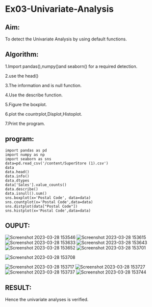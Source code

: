 # Ex03-Univariate-Analysis
## Aim:
To detect the Univariate Analysis by using default functions.

## Algorithm:
1.Import pandas(),numpy()and seaborn() for a required detection.

2.use the head()

3.The information and is null function.

4.Use the describe function.

5.Figure the boxplot.

6.plot the countrplot,Displot,Histoplot.

7.Print the program.

## program:
```
import pandas as pd
import numpy as np
import seaborn as sns
data=pd.read_csv('/content/SuperStore (1).csv')
data
data.head()
data.info()
data.dtypes
data['Sales'].value_counts()
data.describe()
data.isnull().sum()
sns.boxplot(x='Postal Code', data=data)
sns.countplot(x='Postal Code',data=data)
sns.distplot(data["Postal Code"])
sns.histplot(x='Postal Code',data=data)
```
## OUPUT:
![Screenshot 2023-03-28 153546](https://user-images.githubusercontent.com/113497491/228205313-e46f3642-7982-4e13-a3fe-061743c98137.png)
![Screenshot 2023-03-28 153615](https://user-images.githubusercontent.com/113497491/228205430-ccc62c02-9fbc-49d2-a007-f02fa5ce77a8.png)
![Screenshot 2023-03-28 153633](https://user-images.githubusercontent.com/113497491/228205504-40770345-9c7d-4a6a-a52d-df342bb9f94c.png)
![Screenshot 2023-03-28 153643](https://user-images.githubusercontent.com/113497491/228205657-a565fa14-1bd6-4c06-a019-7dd00f5952ba.png)
![Screenshot 2023-03-28 153652](https://user-images.githubusercontent.com/113497491/228205724-bcdbb8cc-fdf9-4969-97e0-cc37e3e13888.png)
![Screenshot 2023-03-28 153701](https://user-images.githubusercontent.com/113497491/228205778-b1b4a6e4-7b95-42f8-b7fa-6260e1f6ceb3.png)




![Screenshot 2023-03-28 153708](https://user-images.githubusercontent.com/113497491/228205849-3be54f79-5bec-4fae-892f-618530a26275.png)





![Screenshot 2023-03-28 153717](https://user-images.githubusercontent.com/113497491/228205909-5ee2c119-5910-4306-ab3e-08f4b6866528.png)
![Screenshot 2023-03-28 153727](https://user-images.githubusercontent.com/113497491/228205966-675565b4-d47e-4831-97d0-5c5a3ec25030.png)
![Screenshot 2023-03-28 153737](https://user-images.githubusercontent.com/113497491/228206014-8e3ec7eb-23b8-4702-97c1-220396555262.png)
![Screenshot 2023-03-28 153744](https://user-images.githubusercontent.com/113497491/228206052-4c57c6df-f1cc-4e51-a01c-ea3da290562b.png)

## RESULT:
Hence the univariate analyses is verified.
